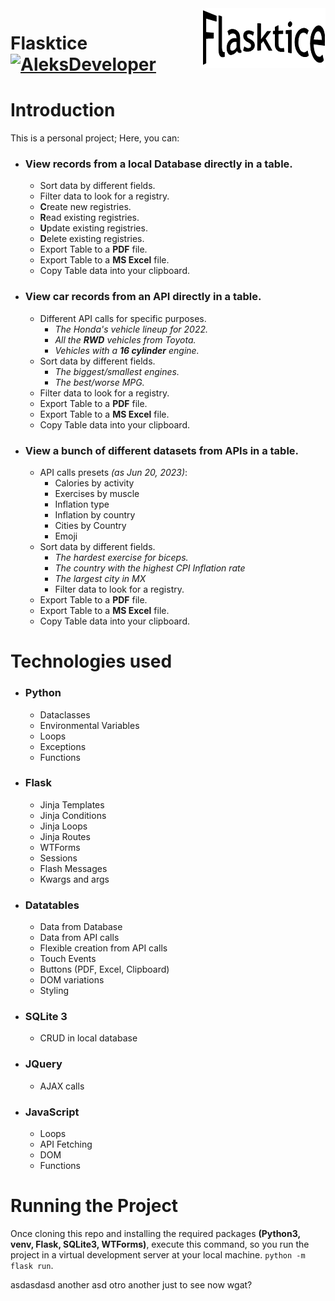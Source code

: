 <img src="icon.png" align="right" />

# Flasktice [![AleksDeveloper](https://cdn.jsdelivr.net/gh/sindresorhus/awesome@d7305f38d29fed78fa85652e3a63e154dd8e8829/media/badge.svg)](https://github.com/AleksDeveloper)

# Introduction
This is a personal project; Here, you can:
- ### View records from a local Database directly in a table.
  - Sort data by different fields.
  - Filter data to look for a registry.
  - **C**reate new registries.
  - **R**ead existing registries.
  - **U**pdate existing registries.
  - **D**elete existing registries.
  - Export Table to a **PDF** file.
  - Export Table to a **MS Excel** file.
  - Copy Table data into your clipboard.
- ### View car records from an API directly in a table.
  - Different API calls for specific purposes.
    - _The Honda's vehicle lineup for 2022._
    - _All the **RWD** vehicles from Toyota._
    - _Vehicles with a **16 cylinder** engine._ 
  - Sort data by different fields.
    - _The biggest/smallest engines._
    - _The best/worse MPG._
  - Filter data to look for a registry.
  - Export Table to a **PDF** file.
  - Export Table to a **MS Excel** file.
  - Copy Table data into your clipboard.
- ### View a bunch of different datasets from APIs in a table.
  - API calls presets _(as Jun 20, 2023)_:
    - Calories by activity
    - Exercises by muscle
    - Inflation type
    - Inflation by country
    - Cities by Country
    - Emoji
  - Sort data by different fields.
    - _The hardest exercise for biceps._
    - _The country with the highest CPI Inflation rate_
    - _The largest city in MX_
    - Filter data to look for a registry.
  - Export Table to a **PDF** file.
  - Export Table to a **MS Excel** file.
  - Copy Table data into your clipboard.

# Technologies used
- ### Python
  - Dataclasses
  - Environmental Variables
  - Loops
  - Exceptions
  - Functions
- ### Flask
  - Jinja Templates
  - Jinja Conditions
  - Jinja Loops
  - Jinja Routes
  - WTForms
  - Sessions
  - Flash Messages
  - Kwargs and args
- ### Datatables
  - Data from Database
  - Data from API calls
  - Flexible creation from API calls
  - Touch Events
  - Buttons (PDF, Excel, Clipboard)
  - DOM variations
  - Styling
- ### SQLite 3
  - CRUD in local database
- ### JQuery
  - AJAX calls
- ### JavaScript
  - Loops
  - API Fetching
  - DOM
  - Functions

# Running the Project
Once cloning this repo and installing the required packages **(Python3, venv, Flask, SQLite3, WTForms)**, execute this command, so you run the project in a virtual development server at your local machine.
`python -m flask run`.

asdasdasd another asd otro another
just to see now wgat?
